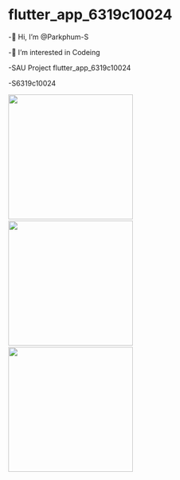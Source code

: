 # flutter_app_6319c10024

-👋 Hi, I’m @Parkphum-S

-👀 I’m interested in Codeing

-SAU Project flutter_app_6319c10024

-S6319c10024

<img src ="https://i.ibb.co/gRC1GCM/Screen-Shot-2022-07-10-at-19-35-33.png" width="250"> &nbsp; <img src ="https://i.ibb.co/NSwjMCQ/Screen-Shot-2022-07-10-at-19-35-46.png" width="250">
&nbsp; <img src ="(https://i.ibb.co/ccRwXpW/Screen-Shot-2022-07-11-at-18-55-06.png)" width="250">
